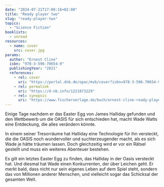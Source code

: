 ```yaml
---
date: "2024-07-21T17:00:16+02:00"
title: "Ready player two"
slug: "ready-player-two"
topics:
  - "Science Fiction"
booklists:
  - unread
resources:
  - name: cover
    src: cover.jpg
params:
  author: "Ernest Cline"
  isbn: "978-3-596-70654-9"
  publishingYear: "2021"
  references:
    - rel: cover
      uri: "https://portal.dnb.de/opac/mvb/cover?isbn=978-3-596-70654-9"
    - rel: permalink
      uri: "https://d-nb.info/1221873229"
    - rel: synopsis
      uri: "https://www.fischerverlage.de/buch/ernest-cline-ready-player-two-9783596706549"
---
```


Einige Tage nachdem er das Easter Egg von James Halliday gefunden und den 
Wettbewerb um die OASIS für sich entschieden hat, macht Wade Watts eine 
Entdeckung, die alles verändern könnte.

In einem seiner Tresorräume hat Halliday eine Technologie für ihn versteckt, die 
die OASIS noch wundervoller und suchterzeugender macht, als es sich Wade je hätte 
träumen lassen. Doch gleichzeitig wird er vor ein Rätsel gestellt und muss ein 
weiteres Abenteuer bestehen.

Es gilt ein letztes Easter Egg zu finden, das Halliday in der Oasis versteckt 
hat. Und diesmal hat Wade einen Konkurrenten, der über Leichen geht. Er merkt 
bald, dass nicht nur sein eigenes Leben auf dem Spiel steht, sondern das von 
Millionen anderer Menschen, und vielleicht sogar das Schicksal der gesamten Welt.
